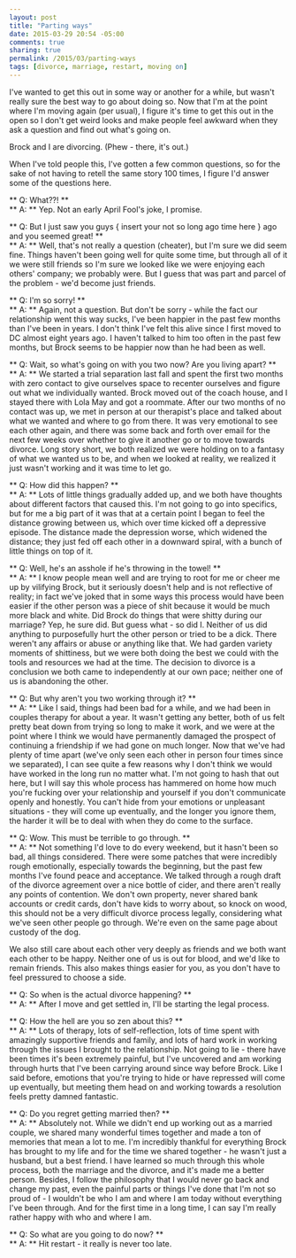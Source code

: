```yaml
---
layout: post
title: "Parting ways"
date: 2015-03-29 20:54 -05:00
comments: true
sharing: true
permalink: /2015/03/parting-ways
tags: [divorce, marriage, restart, moving on]
---
```


I've wanted to get this out in some way or another for a while, but wasn't really sure the best way to go about doing so. Now that I'm at the point where I'm moving again (per usual), I figure it's time to get this out in the open so I don't get weird looks and make people feel awkward when they ask a question and find out what's going on.

Brock and I are divorcing. (Phew - there, it's out.)

When I've told people this, I've gotten a few common questions, so for the sake of not having to retell the same story 100 times, I figure I'd answer some of the questions here.

** Q: What??! ** <br>
** A: ** Yep. Not an early April Fool's joke, I promise.

** Q: But I just saw you guys { insert your not so long ago time here } ago and you seemed great! ** <br>
** A: ** Well, that's not really a question (cheater), but I'm sure we did seem fine. Things haven't been going well for quite some time, but through all of it we were still friends so I'm sure we looked like we were enjoying each others' company; we probably were. But I guess that was part and parcel of the problem - we'd become just friends.

** Q: I'm so sorry! ** <br>
** A: ** Again, not a question. But don't be sorry - while the fact our relationship went this way sucks, I've been happier in the past few months than I've been in years. I don't think I've felt this alive since I first moved to DC almost eight years ago. I haven't talked to him too often in the past few months, but Brock seems to be happier now than he had been as well.

** Q: Wait, so what's going on with you two now? Are you living apart? ** <br>
** A: ** We started a trial separation last fall and spent the first two months with zero contact to give ourselves space to recenter ourselves and figure out what we individually wanted. Brock moved out of the coach house, and I stayed there with Lola May and got a roommate. After our two months of no contact was up, we met in person at our therapist's place and talked about what we wanted and where to go from there. It was very emotional to see each other again, and there was some back and forth over email for the next few weeks over whether to give it another go or to move towards divorce. Long story short, we both realized we were holding on to a fantasy of what we wanted us to be, and when we looked at reality, we realized it just wasn't working and it was time to let go.

** Q: How did this happen? ** <br>
** A: ** Lots of little things gradually added up, and we both have thoughts about different factors that caused this. I'm not going to go into specifics, but for me a big part of it was that at a certain point I began to feel the distance growing between us, which over time kicked off a depressive episode. The distance made the depression worse, which widened the distance; they just fed off each other in a downward spiral, with a bunch of little things on top of it.

** Q: Well, he's an asshole if he's throwing in the towel! ** <br>
** A: ** I know people mean well and are trying to root for me or cheer me up by vilifying Brock, but it seriously doesn't help and is not reflective of reality; in fact we've joked that in some ways this process would have been easier if the other person was a piece of shit because it would be much more black and white. Did Brock do things that were shitty during our marriage? Yep, he sure did. But guess what - so did I. Neither of us did anything to purposefully hurt the other person or tried to be a dick. There weren't any affairs or abuse or anything like that. We had garden variety moments of shittiness, but we were both doing the best we could with the tools and resources we had at the time. The decision to divorce is a conclusion we both came to independently at our own pace; neither one of us is abandoning the other.

** Q: But why aren't you two working through it? ** <br>
** A: ** Like I said, things had been bad for a while, and we had been in couples therapy for about a year. It wasn't getting any better, both of us felt pretty beat down from trying so long to make it work, and we were at the point where I think we would have permanently damaged the prospect of continuing a friendship if we had gone on much longer. Now that we've had plenty of time apart (we've only seen each other in person four times since we separated), I can see quite a few reasons why I don't think we would have worked in the long run no matter what. I'm not going to hash that out here, but I will say this whole process has hammered on home how much you're fucking over your relationship and yourself if you don't communicate openly and honestly. You can't hide from your emotions or unpleasant situations - they will come up eventually, and the longer you ignore them, the harder it will be to deal with when they do come to the surface.

** Q: Wow. This must be terrible to go through. ** <br>
** A: ** Not something I'd love to do every weekend, but it hasn't been so bad, all things considered. There were some patches that were incredibly rough emotionally, especially towards the beginning, but the past few months I've found peace and acceptance. We talked through a rough draft of the divorce agreement over a nice bottle of cider, and there aren't really any points of contention. We don't own property, never shared bank accounts or credit cards, don't have kids to worry about, so knock on wood, this should not be a very difficult divorce process legally, considering what we've seen other people go through. We're even on the same page about custody of the dog.

We also still care about each other very deeply as friends and we both want each other to be happy. Neither one of us is out for blood, and we'd like to remain friends. This also makes things easier for you, as you don't have to feel pressured to choose a side.

** Q: So when is the actual divorce happening? ** <br>
** A: ** After I move and get settled in, I'll be starting the legal process.

** Q: How the hell are you so zen about this? ** <br>
** A: ** Lots of therapy, lots of self-reflection, lots of time spent with amazingly supportive friends and family, and lots of hard work in working through the issues I brought to the relationship. Not going to lie - there have been times it's been extremely painful, but I've uncovered and am working through hurts that I've been carrying around since way before Brock. Like I said before, emotions that you're trying to hide or have repressed will come up eventually, but meeting them head on and working towards a resolution feels pretty damned fantastic.

** Q: Do you regret getting married then? ** <br>
** A: ** Absolutely not. While we didn't end up working out as a married couple, we shared many wonderful times together and made a ton of memories that mean a lot to me. I'm incredibly thankful for everything Brock has brought to my life and for the time we shared together - he wasn't just a husband, but a best friend. I have learned so much through this whole process, both the marriage and the divorce, and it's made me a better person. Besides, I follow the philosophy that I would never go back and change my past, even the painful parts or things I've done that I'm not so proud of - I wouldn't be who I am and where I am today without everything I've been through. And for the first time in a long time, I can say I'm really rather happy with who and where I am.

** Q: So what are you going to do now? ** <br>
** A: ** Hit restart - it really is never too late.
